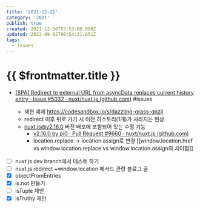 ```yaml
---
title: '2021-12-21'
category: '2021'
publish: true
created: 2021-12-30T03:53:00.000Z
updated: 2022-09-02T00:54:31.651Z
tags:
  - issues
---
```


# {{ $frontmatter.title }}

- [[SPA] Redirect to external URL from asyncData replaces current history entry · Issue #5032 · nuxt/nuxt.js (github.com)](https://github.com/nuxt/nuxt.js/issues/5032) #issues

  - 재현 예제 <https://codesandbox.io/s/dazzling-grass-gpzjl>
  - redirect 이후 뒤로 가기 시 이전 히스토리(1개)가 사라지는 현상.
  - <nuxt.js@v2.16.0> 버전 배포에 포함되어 있는 수정 기능
    - [v2.16.0 by pi0 · Pull Request #9660 · nuxt/nuxt.js (github.com)](https://github.com/nuxt/nuxt.js/pull/9660)
    - location.replace -> location.assign로 변경 [[window\.location.href vs window\.location.replace vs window\.location.assign의 차이점]]

- [ ] nuxt.js dev branch에서 테스트 하기
- [ ] nuxt.js redirect +window.location 메서드 관련 블로그 글
- [x] objectFromEntries
- [x] is.not 만들기
- [ ] isTuple 제안
- [x] isTruthy 제안
